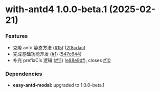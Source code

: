 # with-antd4 1.0.0-beta.1 (2025-02-21)

### Features

- 克隆 antd 静态方法 ([#15](https://github.com/Wxh16144/easy-antd-modal/issues/15)) ([2f8cdac](https://github.com/Wxh16144/easy-antd-modal/commit/2f8cdacd48efa318d563302f399947f3b6a2e46b))
- 完成基础功能开发 ([#1](https://github.com/Wxh16144/easy-antd-modal/issues/1)) ([547c644](https://github.com/Wxh16144/easy-antd-modal/commit/547c644b0e974a7177321ddb5108744fd04b86b5))
- 补充 prefixCls 逻辑 ([#11](https://github.com/Wxh16144/easy-antd-modal/issues/11)) ([e88e9df](https://github.com/Wxh16144/easy-antd-modal/commit/e88e9df32a8d29c4ce3a65facad1cde24a3fc21b)), closes [#10](https://github.com/Wxh16144/easy-antd-modal/issues/10)

### Dependencies

- **easy-antd-modal:** upgraded to 1.0.0-beta.1
